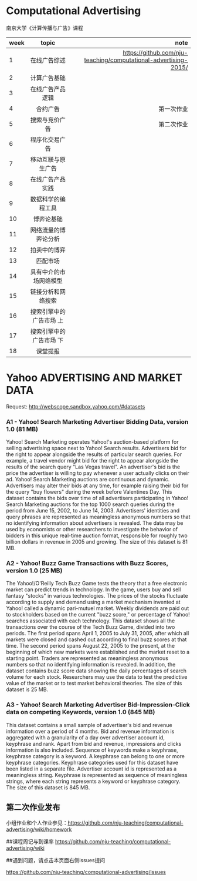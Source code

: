 # Computational Advertising
南京大学《计算传播与广告》课程



| week          | topic         | note  |
| ------------- |:-------------:| -----:|
|1              | 在线广告综述            |    https://github.com/nju-teaching/computational-advertising-2015/   |
|2              | 计算广告基础	    |        |
|3              | 在线广告产品逻辑             |      |
|4              | 合约广告	     |  第一次作业   |
|5              | 搜索与竞价广告|  第二次作业   |
|6              | 程序化交易广告 |       |
|7              | 移动互联与原生广告	         |      |
|8              | 在线广告产品实践              |       |
|9              | 数据科学的编程工具               |       |
|10              | 博弈论基础               |        |
|11             | 网络流量的博弈论分析     |       |
|12             | 拍卖中的博弈	                 |     |
|13             | 匹配市场	     |                    |
|14             | 具有中介的市场网络模型         |       |
|15             | 链接分析和网络搜索      |       |
|16             | 搜索引擎中的广告市场 上              |        |
|17             | 搜索引擎中的广告市场 下        |       |
|18             | 课堂提报	              |       |

# Yahoo ADVERTISING AND MARKET DATA

Request: http://webscope.sandbox.yahoo.com/#datasets

### A1 - Yahoo! Search Marketing Advertiser Bidding Data, version 1.0 (81 MB)

Yahoo! Search Marketing operates Yahoo!'s auction-based platform for selling advertising space next to Yahoo! Search results. Advertisers bid for the right to appear alongside the results of particular search queries. For example, a travel vendor might bid for the right to appear alongside the results of the search query "Las Vegas travel". An advertiser's bid is the price the advertiser is willing to pay whenever a user actually clicks on their ad. Yahoo! Search Marketing auctions are continuous and dynamic. Advertisers may alter their bids at any time, for example raising their bid for the query "buy flowers" during the week before Valentines Day. This dataset contains the bids over time of all advertisers participating in Yahoo! Search Marketing auctions for the top 1000 search queries during the period from June 15, 2002, to June 14, 2003. Advertisers' identities and query phrases are represented as meaningless anonymous numbers so that no identifying information about advertisers is revealed. The data may be used by economists or other researchers to investigate the behavior of bidders in this unique real-time auction format, responsible for roughly two billion dollars in revenue in 2005 and growing. The size of this dataset is 81 MB.

### A2 - Yahoo! Buzz Game Transactions with Buzz Scores, version 1.0 (25 MB)

The Yahoo!/O'Reilly Tech Buzz Game tests the theory that a free electronic market can predict trends in technology. In the game, users buy and sell fantasy "stocks" in various technologies. The prices of the stocks fluctuate according to supply and demand using a market mechanism invented at Yahoo! called a dynamic pari-mutuel market. Weekly dividends are paid out to stockholders based on the current "buzz score," or percentage of Yahoo! searches associated with each technology. This dataset shows all the transactions over the course of the Tech Buzz Game, divided into two periods. The first period spans April 1, 2005 to July 31, 2005, after which all markets were closed and cashed out according to final buzz scores at that time. The second period spans August 22, 2005 to the present, at the beginning of which new markets were established and the market reset to a starting point. Traders are represented as meaningless anonymous numbers so that no identifying information is revealed. In addition, the dataset contains buzz score data showing the daily percentages of search volume for each stock. Researchers may use the data to test the predictive value of the market or to test market behavioral theories. The size of this dataset is 25 MB.

### A3 - Yahoo! Search Marketing Advertiser Bid-Impression-Click data on competing Keywords, version 1.0 (845 MB)

This dataset contains a small sample of advertiser's bid and revenue information over a period of 4 months. Bid and revenue information is aggregated with a granularity of a day over advertiser account id, keyphrase and rank. Apart from bid and revenue, impressions and clicks information is also included. Sequence of keywords make a keyphrase, keyphrase category is a keyword. A keyphrase can belong to one or more keyphrase categories. Keyphrase categories used for this dataset have been listed in a separate file. Advertiser account id is represented as a meaningless string. Keyphrase is represented as sequence of meaningless strings, where each string represents a keyword or keyphrase category. The size of this dataset is 845 MB.



## 第二次作业发布
小组作业和个人作业参见：https://github.com/nju-teaching/computational-advertising/wiki/homework

##课程周记与到课率
https://github.com/nju-teaching/computational-advertising/wiki

##遇到问题，请点击本页面右侧issues提问

https://github.com/nju-teaching/computational-advertising/issues
